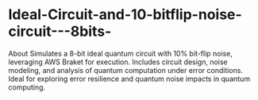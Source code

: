 # Ideal-Circuit-and-10-bitflip-noise-circuit---8bits-
About Simulates a 8-bit ideal quantum circuit with 10% bit-flip noise, leveraging AWS Braket for execution. Includes circuit design, noise modeling, and analysis of quantum computation under error conditions. Ideal for exploring error resilience and quantum noise impacts in quantum computing.
